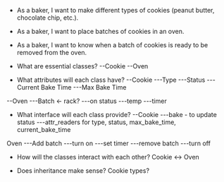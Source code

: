 - As a baker, I want to make different types of cookies (peanut butter, chocolate chip, etc.).
- As a baker, I want to place batches of cookies in an oven.
- As a baker, I want to know when a batch of cookies is ready to be removed from the oven.

- What are essential classes?
--Cookie
--Oven


- What attributes will each class have?
--Cookie
---Type
---Status
---Current Bake Time
---Max Bake Time

--Oven
---Batch <- rack?
---on status
---temp
---timer



- What interface will each class provide?
--Cookie
---bake - to update status
---attr_readers for type, status, max_bake_time, current_bake_time

Oven
---Add batch
---turn on
---set timer
---remove batch
---turn off

- How will the classes interact with each other?
Cookie <->  Oven

- Does inheritance make sense?
Cookie types?
